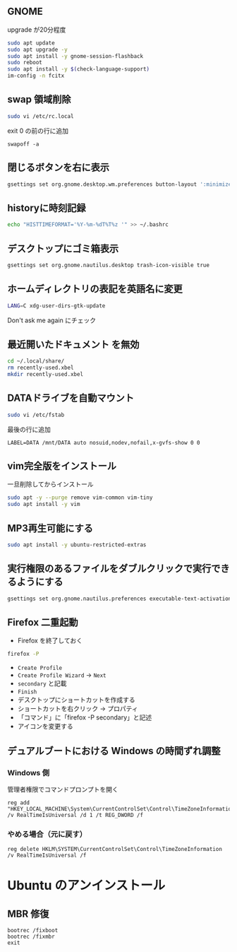 ## GNOME
upgrade が20分程度
```bash
sudo apt update
sudo apt upgrade -y
sudo apt install -y gnome-session-flashback
sudo reboot
sudo apt install -y $(check-language-support)
im-config -n fcitx
```
## swap 領域削除
```bash
sudo vi /etc/rc.local
```
exit 0 の前の行に追加
```
swapoff -a
```

## 閉じるボタンを右に表示
```bash
gsettings set org.gnome.desktop.wm.preferences button-layout ':minimize,maximize,close'
```

## historyに時刻記録
```bash
echo "HISTTIMEFORMAT='%Y-%m-%dT%T%z '" >> ~/.bashrc
```

## デスクトップにゴミ箱表示
```bash
gsettings set org.gnome.nautilus.desktop trash-icon-visible true
```

## ホームディレクトリの表記を英語名に変更
```bash
LANG=C xdg-user-dirs-gtk-update
```
Don't ask me again にチェック

## 最近開いたドキュメント を無効
```bash
cd ~/.local/share/
rm recently-used.xbel
mkdir recently-used.xbel
```

## DATAドライブを自動マウント
```bash
sudo vi /etc/fstab
```
最後の行に追加
```
LABEL=DATA /mnt/DATA auto nosuid,nodev,nofail,x-gvfs-show 0 0
```

## vim完全版をインストール
一旦削除してからインストール
```bash
sudo apt -y --purge remove vim-common vim-tiny
sudo apt install -y vim
```

## MP3再生可能にする
```bash
sudo apt install -y ubuntu-restricted-extras
```

## 実行権限のあるファイルをダブルクリックで実行できるようにする
```bash
gsettings set org.gnome.nautilus.preferences executable-text-activation ask
```

## Firefox 二重起動
* Firefox を終了しておく
```bash
firefox -P
```
* `Create Profile`
* `Create Profile Wizard` -> `Next`
* `secondary` と記載
* `Finish`
* デスクトップにショートカットを作成する
* ショートカットを右クリック -> プロパティ
* 「コマンド」に「firefox -P secondary」と記述
* アイコンを変更する

## デュアルブートにおける Windows の時間ずれ調整
### Windows 側
管理者権限でコマンドプロンプトを開く
```
reg add "HKEY_LOCAL_MACHINE\System\CurrentControlSet\Control\TimeZoneInformation" /v RealTimeIsUniversal /d 1 /t REG_DWORD /f
```
### やめる場合（元に戻す）
```
reg delete HKLM\SYSTEM\CurrentControlSet\Control\TimeZoneInformation /v RealTimeIsUniversal /f
```

# Ubuntu のアンインストール
## MBR 修復
```
bootrec /fixboot
bootrec /fixmbr
exit
```
